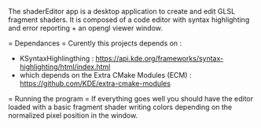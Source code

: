 The shaderEditor app is a desktop application to create and edit GLSL fragment shaders.
It is composed of a code editor with syntax highlighting and error reporting + an opengl viewer window.

= Dependances =
Curently this projects depends on :
* KSyntaxHighlingthing : https://api.kde.org/frameworks/syntax-highlighting/html/index.html
* which depends on the Extra CMake Modules (ECM) : https://github.com/KDE/extra-cmake-modules

= Running the program =
If everything goes well you should have the editor loaded with a basic fragment shader writing colors depending on the normalized pixel position in the window.
